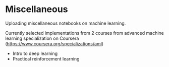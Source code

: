 # Miscellaneous
 Uploading miscellaneous notebooks on machine learning.
 
 Currently selected implementations from 2 courses from advanced machine learning specialization on Coursera (https://www.coursera.org/specializations/aml)
  - Intro to deep learning
  - Practical reinforcement learning
